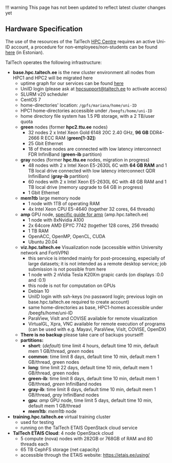 !!! warning
    This page has not been updated to reflect latest cluster changes yet

## Hardware Specification

The use of the resources of the TalTech [HPC Centre](https://taltech.ee/en/itcollege/hpc-centre) requires an active Uni-ID account, a procedure for non-employees/non-students can be found [here](https://taltech.atlassian.net/wiki/spaces/ITI/pages/38996020/Uni-ID+lepinguv+line+konto) (in Estonian).


TalTech operates the following infrastructure:


-   **base.hpc.taltech.ee** is the new cluster environment all nodes from HPC1 and HPC2 will be migrated here
    -   uptime graph for our services can be found [here](https://base.hpc.taltech.ee/)
    -   UniID login (please ask at [hpcsupport@taltech.ee](mailto:hpcsupport@taltech.ee) to activate access)
    -   SLURM v20 scheduler
    -   CentOS 7
    -   home-directories' location: `/gpfs/mariana/home/uni-ID`
    -   HPC1 home-directories accessible under `/beegfs/home/uni-ID`
    -   home directory file system has 1.5 PB storage, with a 2 TB/user quota
    -   **green** nodes (former **hpc2.ttu.ee** nodes)
        -   32 nodes 2 x Intel Xeon Gold 6148 20C 2.40 GHz, **96 GB** DDR4-2666 R ECC RAM (**green[1-32]**)
        -   25 Gbit Ethernet
        -   18 of these nodes are connected with low latency interconnect FDR InfiniBand (**green-ib** partition)
    -   **gray** nodes (former **hpc.ttu.ee** nodes, migration in progress)
        -   48 nodes with 2 x Intel Xeon E5-2630L 6C with **64 GB RAM** and 1 TB local drive connected with low latency interconnect QDR InfiniBand (**gray-ib** partition)
        -   60 nodes with 2 x Intel Xeon E5-2630L 6C with 48 GB RAM and 1 TB local drive (memory upgrade to 64 GB in progress)
        -   1 Gbit Ethernet
    -   **mem1tb** large memory node
        -   1 node with 1TB of operating RAM
        -   4x Intel Xeon CPU E5-4640 (together 32 cores, 64 threads)
    -   **amp** GPU node, [specific guide for amp](/gpu.html) (amp.hpc.taltech.ee)
        -   1 node with 8xNvidia A100
        -   2x 64core AMD EPYC 7742 (together 128 cores, 256 threads)
        -   1 TB RAM
        -   OpenACC, OpenMP, OpenCL, CUDA
        -   Ubuntu 20.04
    -   **viz.hpc.taltech.ee** Visualization node (accessible within University network and FortiVPN)
        -   this service is intended mainly for post-processing, especially of large datasets; it is not intended as a remote desktop service; job submission is not possible from here
        -   1 node with 2 nVidia Tesla K20Xm grapic cards (on displays :0.0 and :0.1)
        -   this node is not for computation on GPUs
        -   Debian 10
        -   UniID login with ssh-keys (no password login; previous login on base.hpc.taltech.ee required to create account)
        -   same home-directories as base, HPC1-homes accessible under /beegfs/home/uni-ID
        -   ParaView, VisIt and COVISE available for remote visualization
        -   VirtualGL, Xpra, VNC available for remote execution of programs (can be used with e.g. Mayavi, ParaView, VisIt, COVISE, OpenDX)
    -   **There is no backup** please take care of backups yourself!
    -   **partitions:**
        -   **short**: (*default*) time limit 4 hours, default time 10 min, default mem 1 GB/thread, *green* nodes
        -   **common**: time limit 8 days, default time 10 min, default mem 1 GB/thread, green nodes
        -   **long**: time limit 22 days, default time 10 min, default mem 1 GB/thread, green nodes
        -   **green-ib**: time limit 8 days, default time 10 min, default mem 1 GB/thread, *green* InfiniBand nodes
        -   **gray-ib**: time limit 8 days, default time 10 min, default mem 1 GB/thread, *gray* InfiniBand nodes
        -   **gpu**: *amp* GPU node, time limit 5 days, default time 10 min, default mem 1 GB/thread
        -   **mem1tb**: *mem1tb* node
-   **training.hpc.taltech.ee** virtual training cluster 
    -   used for testing
    -   running on the TalTech ETAIS OpenStack cloud service
-   **TalTech ETAIS Cloud**: 4 node OpenStack cloud
    -   5 compute (nova) nodes with 282GB or 768GB of RAM and 80 threads each
    -   65 TB CephFS storage (net capacity)
    -   accessible through the ETAIS website: <https://etais.ee/using/>

